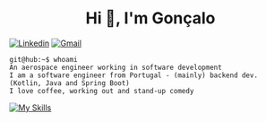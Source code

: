 <h1 align="center">Hi 👋, I'm Gonçalo</h1>

[![Linkedin](https://img.shields.io/badge/-LinkedIn-blue?style=flat&logo=Linkedin&logoColor=white)](https://www.linkedin.com/in/gmgoliveira/)
[![Gmail](https://img.shields.io/badge/-Gmail-c14438?style=flat&logo=Gmail&logoColor=white)](mailto:goncalo.m.g.oliveira@gmail.com)



<!-- <h3 align="center">A software engineer from Portugal</h3> -->

```console
git@hub:~$ whoami
An aerospace engineer working in software development
I am a software engineer from Portugal - (mainly) backend dev.  (Kotlin, Java and Spring Boot)
I love coffee, working out and stand-up comedy
```

<!-- 
```console
git@hub:~$ learning
CS topics: DSA
Cloud: AWS 
Frontend: React
```
-->

<!-- 
```yml
I am currently learning:
    CS topics: Design Patterns, DSA
    Cloud: AWS 
    Frontend: React
```
-->

[![My Skills](https://skillicons.dev/icons?i=java,kotlin,python,spring,aws)](https://skillicons.dev)

<!--
<h3 align="left">Languages and Tools:</h3>
<p align="left"> <a href="https://www.java.com" target="_blank" rel="noreferrer"> <img src="https://raw.githubusercontent.com/devicons/devicon/master/icons/java/java-original.svg" alt="java" width="40" height="40"/> </a> <a href="https://www.python.org" target="_blank" rel="noreferrer"> <img src="https://raw.githubusercontent.com/devicons/devicon/master/icons/python/python-original.svg" alt="python" width="40" height="40"/> </a> <a href="https://spring.io/" target="_blank" rel="noreferrer"> <img src="https://www.vectorlogo.zone/logos/springio/springio-icon.svg" alt="spring" width="40" height="40"/> </a> <a href="https://www.postgresql.org" target="_blank" rel="noreferrer"> <img src="https://raw.githubusercontent.com/devicons/devicon/master/icons/postgresql/postgresql-original-wordmark.svg" alt="postgresql" width="40" height="40"/> </a> <a href="https://www.oracle.com/" target="_blank" rel="noreferrer"> <img src="https://raw.githubusercontent.com/devicons/devicon/master/icons/oracle/oracle-original.svg" alt="oracle" width="40" height="40"/> </a> <a href="https://aws.amazon.com" target="_blank" rel="noreferrer"> <img src="https://raw.githubusercontent.com/devicons/devicon/master/icons/amazonwebservices/amazonwebservices-original-wordmark.svg" alt="aws" width="40" height="40"/> </a> </p>
-->

<!--
**g-oliv/g-oliv** is a ✨ _special_ ✨ repository because its `README.md` (this file) appears on your GitHub profile.

Here are some ideas to get you started:

- 🔭 I’m currently working on ...
- 🌱 I’m currently learning ...
- 👯 I’m looking to collaborate on ...
- 🤔 I’m looking for help with ...
- 💬 Ask me about ...
- 📫 How to reach me: ...
- 😄 Pronouns: ...
- ⚡ Fun fact: ...
-->
